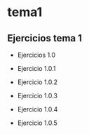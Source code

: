# tema1

## Ejercicios tema 1

*  Ejercicios 1.0

  * Ejercicio 1.0.1
  * Ejercicio 1.0.2
  * Ejercicio 1.0.3
  * Ejercicio 1.0.4
  * Ejercicio 1.0.5
